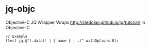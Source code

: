 jq-objc
=======

Objective-C JQ Wrapper
Wraps http://stedolan.github.io/jq/tutorial/ in Objective-C
````
// Example
[test jq:@"[.data[] | { name } | .]" withOptions:0];
````

